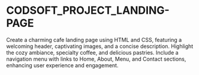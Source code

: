 # CODSOFT_PROJECT_LANDING-PAGE
Create a charming cafe landing page using HTML and CSS, featuring a welcoming header, captivating images, and a concise description. Highlight the cozy ambiance, specialty coffee, and delicious pastries. Include a navigation menu with links to Home, About, Menu, and Contact sections, enhancing user experience and engagement.
